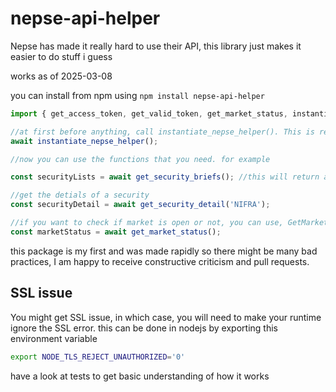 # nepse-api-helper

Nepse has made it really hard to use their API, this library just makes it easier to do stuff i guess

works as of 2025-03-08

you can install from npm using `npm install nepse-api-helper`

```javascript
import { get_access_token, get_valid_token, get_market_status, instantiate_nepse_helper, get_security_detail, get_security_briefs } from "nepse-api-helper";

//at first before anything, call instantiate_nepse_helper(). This is required to get the deobsfucation logic for token. 
await instantiate_nepse_helper();

//now you can use the functions that you need. for example

const securityLists = await get_security_briefs(); //this will return a list of all securities including active and inactive, with their status.

//get the detials of a security
const securityDetail = await get_security_detail('NIFRA');

//if you want to check if market is open or not, you can use, GetMarketStatus
const marketStatus = await get_market_status();
```

this package is my first and was made rapidly so there might be many bad practices, I am happy to receive constructive criticism and pull requests.

## SSL issue

You might get SSL issue, in which case, you will need to make your runtime ignore 
the SSL error. this can be done in nodejs by exporting this environment variable 

```bash
export NODE_TLS_REJECT_UNAUTHORIZED='0'
```

have a look at tests to get basic understanding of how it works
